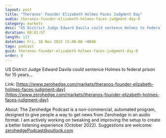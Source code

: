 ```yaml
---
layout: post
title: "Theranos' Founder Elizabeth Holmes Faces Judgment Day"
audio: theranos-founder-elizabeth-holmes-faces-judgment-day-0
category: markets
desc: "US District Judge Edward Davila could sentence Holmes to federal prison for 15 years..."
duration: 00:01:57
length: 117
datetime: Fri, 18 Nov 2022 15:40:00 +0000
tags: podcast
guid: theranos-founder-elizabeth-holmes-faces-judgment-day-0
order: 0
---
```

US District Judge Edward Davila could sentence Holmes to federal prison for 15 years...

Link: [https://www.zerohedge.com/markets/theranos-founder-elizabeth-holmes-faces-judgment-day](https://www.zerohedge.com/markets/theranos-founder-elizabeth-holmes-faces-judgment-day)

About: The Zerohedge Podcast is a non-commercial, automated program, designed to give people a way to get news from Zerohedge in an audio format.  I am actively working on tweaking and improving the setup to create a better listening experience (October 2022).  Suggestions are welcome: [zerohedgePodcast@outlook.com](mailto:zerohedgePodcast@outlook.com)